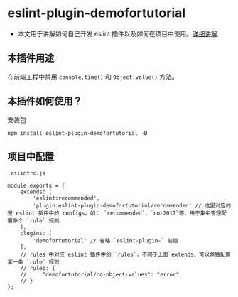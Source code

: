 # eslint-plugin-demofortutorial

* 本文用于讲解如何自己开发 eslint 插件以及如何在项目中使用。[详细讲解](https://juejin.im/post/5d91be23f265da5ba532a07e)

## 本插件用途
在前端工程中禁用 `console.time()` 和 `Object.value()` 方法。

## 本插件如何使用？
安装包
```
npm install eslint-plugin-demofortutorial -D
```

## 项目中配置
`.eslintrc.js`
```
module.exports = {
    extends: [
        'eslint:recommended',
        'plugin:eslint-plugin-demofortutorial/recommended' // 这里对应的是 eslint 插件中的 configs，如： `recommended`、`no-2017`等，用于集中管理配置多个 `rule` 规则
    ],
    plugins: [
        'demofortutorial' // 省略 `eslint-plugin-` 前缀
    ],
    // rules 中对应 eslint 插件中的 `rules`，不同于上面 extends、可以单独配置某一条 `rule` 规则
    // rules: {
    //     "demofortutorial/no-object-values": "error"
    // }
};
```

